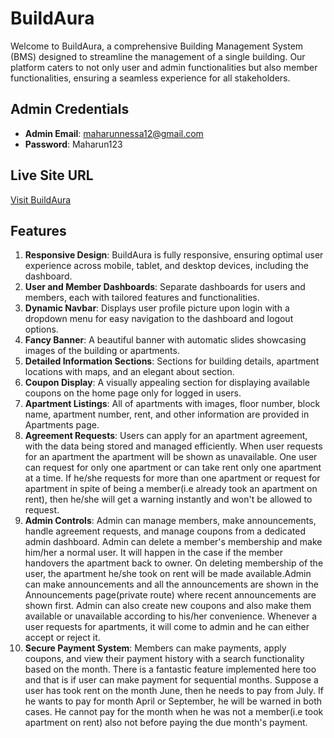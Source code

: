 
# BuildAura

Welcome to BuildAura, a comprehensive Building Management System (BMS) designed to streamline the management of a single building. Our platform caters to not only user and admin functionalities but also member functionalities, ensuring a seamless experience for all stakeholders.

## Admin Credentials

- **Admin Email**: maharunnessa12@gmail.com
- **Password**: Maharun123

## Live Site URL

[Visit BuildAura](https://buildaura-e28d5.web.app/)

## Features

1. **Responsive Design**: BuildAura is fully responsive, ensuring optimal user experience across mobile, tablet, and desktop devices, including the dashboard.
2. **User and Member Dashboards**: Separate dashboards for users and members, each with tailored features and functionalities.
3. **Dynamic Navbar**: Displays user profile picture upon login with a dropdown menu for easy navigation to the dashboard and logout options.
4. **Fancy Banner**: A beautiful banner with automatic slides showcasing images of the building or apartments.
5. **Detailed Information Sections**: Sections for building details, apartment locations with maps, and an elegant about section.
6. **Coupon Display**: A visually appealing section for displaying available coupons on the home page only for logged in users.
7. **Apartment Listings**: All of apartments with images, floor number, block name, apartment number, rent, and other information are provided in Apartments page.
8. **Agreement Requests**: Users can apply for an apartment agreement, with the data being stored and managed efficiently. When user requests for an apartment the apartment will be shown as unavailable. One user can request for only one apartment or can take rent only one apartment at a time. If he/she requests for more than one apartment or request for apartment in spite of being a member(i.e already took an apartment on rent), then he/she will get a warning instantly and won't be allowed to request.
9. **Admin Controls**: Admin can manage members, make announcements, handle agreement requests, and manage coupons from a dedicated admin dashboard. Admin can delete a member's membership and make him/her a normal user. It will happen in the case if the member handovers the apartment back to owner. On deleting membership of the user, the apartment he/she took on rent will be made available.Admin can make announcements and all the announcements are shown in the Announcements page(private route) where recent announcements are shown first. Admin can also create new coupons and also make them available or unavailable according to his/her convenience. Whenever a user requests for apartments, it will come to admin and he can either accept or reject it.
10. **Secure Payment System**: Members can make payments, apply coupons, and view their payment history with a search functionality based on the month. There is a fantastic feature implemented here too and that is if user can make payment for sequential months. Suppose a user has took rent on the month  June, then he needs to pay from July. If he wants to pay for month April or September, he will be warned in both cases. He cannot pay for the month when he was not a member(i.e took apartment on rent) also not before paying the due month's payment.


